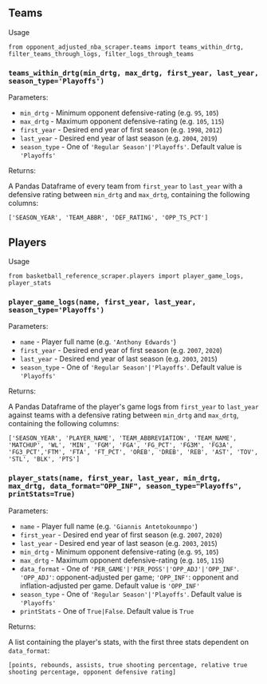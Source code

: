 ## Teams

Usage

```
from opponent_adjusted_nba_scraper.teams import teams_within_drtg, filter_teams_through_logs, filter_logs_through_teams
```

### `teams_within_drtg(min_drtg, max_drtg, first_year, last_year, season_type='Playoffs')`

Parameters:
  - `min_drtg` - Minimum opponent defensive-rating (e.g. `95`, `105`)
  - `max_drtg` - Maximum opponent defensive-rating (e.g. `105`, `115`)
  - `first_year` - Desired end year of first season (e.g. `1998`, `2012`)
  - `last_year` - Desired end year of last season (e.g. `2004`, `2019`)
  - `season_type` - One of `'Regular Season'|'Playoffs'`. Default value is `'Playoffs'`

Returns:

  A Pandas Dataframe of every team from `first_year` to `last_year` with a defensive rating between `min_drtg` and `max_drtg`, containing the following columns:

  ```
  ['SEASON_YEAR', 'TEAM_ABBR', 'DEF_RATING', 'OPP_TS_PCT']
  ```

## Players

Usage

```
from basketball_reference_scraper.players import player_game_logs, player_stats
```

### `player_game_logs(name, first_year, last_year, season_type='Playoffs')`

Parameters:
  - `name` - Player full name (e.g. `'Anthony Edwards'`)
  - `first_year` - Desired end year of first season (e.g. `2007`, `2020`)
  - `last_year` - Desired end year of last season (e.g. `2003`, `2015`)
  - `season_type` - One of `'Regular Season'|'Playoffs'`. Default value is `'Playoffs'`

Returns:

  A Pandas Dataframe of the player's game logs from `first_year` to `last_year` against teams with a defensive rating between `min_drtg` and `max_drtg`, containing the following columns:

  ```
  ['SEASON_YEAR', 'PLAYER_NAME', 'TEAM_ABBREVIATION', 'TEAM_NAME', 'MATCHUP', 'WL', 'MIN', 'FGM', 'FGA', 'FG_PCT', 'FG3M', 'FG3A', 'FG3_PCT','FTM', 'FTA', 'FT_PCT', 'OREB', 'DREB', 'REB', 'AST', 'TOV', 'STL', 'BLK', 'PTS']
  ```

### `player_stats(name, first_year, last_year, min_drtg, max_drtg, data_format="OPP_INF", season_type="Playoffs", printStats=True)`

Parameters:
  - `name` - Player full name (e.g. `'Giannis Antetokounmpo'`)
  - `first_year` - Desired end year of first season (e.g. `2007`, `2020`)
  - `last_year` - Desired end year of last season (e.g. `2003`, `2015`)
  - `min_drtg` - Minimum opponent defensive-rating (e.g. `95`, `105`)
  - `max_drtg` - Maximum opponent defensive-rating (e.g. `105`, `115`)
  - `data_format` - One of `'PER_GAME'|'PER_POSS'|'OPP_ADJ'|'OPP_INF'`. `'OPP_ADJ'`: opponent-adjusted per game; `'OPP_INF'`: opponent and inflation-adjusted per game. Default value is `'OPP_INF'`
  - `season_type` - One of `'Regular Season'|'Playoffs'`. Default value is `'Playoffs'`
  - `printStats` - One of `True|False`. Default value is `True`

Returns:

  A list containing the player's stats, with the first three stats dependent on `data_format`:

  ```
  [points, rebounds, assists, true shooting percentage, relative true shooting percentage, opponent defensive rating]
  ```
  